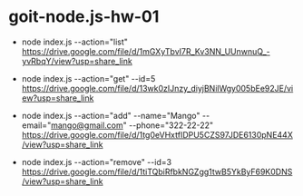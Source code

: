 # goit-node.js-hw-01

- node index.js --action="list"<br/>
  https://drive.google.com/file/d/1mGXyTbvI7R_Kv3NN_UUnwnuQ_-yvRbqY/view?usp=share_link

- node index.js --action="get" --id=5<br/>
  https://drive.google.com/file/d/13wk0zIJnzy_diyjBNilWgy005bEe92JE/view?usp=share_link

- node index.js --action="add" --name="Mango" --email="mango@gmail.com" --phone="322-22-22"<br/>
  https://drive.google.com/file/d/1tg0eVHxtfIDPU5CZS97JDE6130pNE44X/view?usp=share_link

- node index.js --action="remove" --id=3<br/>
  https://drive.google.com/file/d/1tiTQbiRfbkNGZgg1twB5YkByF69K0DNS/view?usp=share_link
